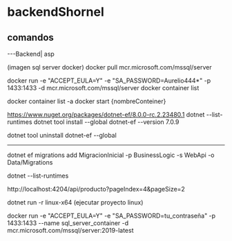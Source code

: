 # backendShornel


## comandos

---Backend| asp

(imagen sql server docker)
docker pull mcr.microsoft.com/mssql/server

docker run -e "ACCEPT_EULA=Y" -e "SA_PASSWORD=Aurelio444*" -p 1433:1433 -d mcr.microsoft.com/mssql/server
docker container list


docker container list -a
docker start {nombreConteiner}

https://www.nuget.org/packages/dotnet-ef/8.0.0-rc.2.23480.1
dotnet --list-runtimes
dotnet tool install --global dotnet-ef --version 7.0.9

dotnet tool uninstall dotnet-ef --global


----
dotnet ef migrations add MigracionInicial -p BusinessLogic -s WebApi -o Data/Migrations

dotnet --list-runtimes


http://localhost:4204/api/producto?pageIndex=4&pageSize=2

dotnet run -r linux-x64 (ejecutar proyecto linux)

docker run -e "ACCEPT_EULA=Y" -e "SA_PASSWORD=tu_contraseña" -p 1433:1433 --name sql_server_container -d mcr.microsoft.com/mssql/server:2019-latest



